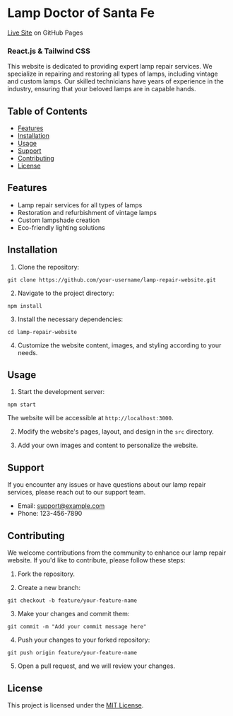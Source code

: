 # Lamp Doctor of Santa Fe

[Live Site](https://www.google.com "Google's Homepage") on GitHub Pages

### React.js & Tailwind CSS

This website is dedicated to providing expert lamp repair services. We specialize in repairing and restoring all types of lamps, including vintage and custom lamps. Our skilled technicians have years of experience in the industry, ensuring that your beloved lamps are in capable hands.

## Table of Contents
- [Features](#features)
- [Installation](#installation)
- [Usage](#usage)
- [Support](#support)
- [Contributing](#contributing)
- [License](#license)

## Features

- Lamp repair services for all types of lamps
- Restoration and refurbishment of vintage lamps
- Custom lampshade creation
- Eco-friendly lighting solutions

## Installation

1. Clone the repository: 

```
git clone https://github.com/your-username/lamp-repair-website.git
```


2. Navigate to the project directory: 

```
npm install
```


3. Install the necessary dependencies:

```
cd lamp-repair-website
```


4. Customize the website content, images, and styling according to your needs.

## Usage

1. Start the development server:

```
npm start
```


The website will be accessible at `http://localhost:3000`.

2. Modify the website's pages, layout, and design in the `src` directory.

3. Add your own images and content to personalize the website.

## Support

If you encounter any issues or have questions about our lamp repair services, please reach out to our support team.

- Email: support@example.com
- Phone: 123-456-7890

## Contributing

We welcome contributions from the community to enhance our lamp repair website. If you'd like to contribute, please follow these steps:

1. Fork the repository.

2. Create a new branch:

```
git checkout -b feature/your-feature-name
```

3. Make your changes and commit them:

```
git commit -m "Add your commit message here"
```

4. Push your changes to your forked repository:

```
git push origin feature/your-feature-name
```

5. Open a pull request, and we will review your changes.

## License

This project is licensed under the [MIT License](LICENSE).